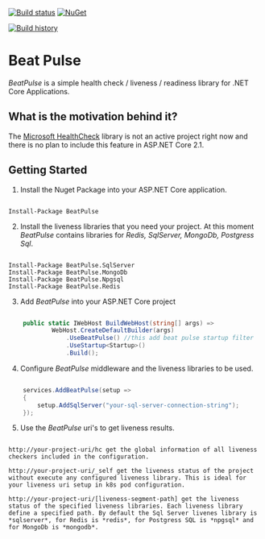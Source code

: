 [![Build status](https://ci.appveyor.com/api/projects/status/fqcak0q6q83f730c?svg=true)](https://ci.appveyor.com/project/Xabaril/beatpulse) [![NuGet](https://img.shields.io/nuget/v/BeatPulse.svg)](https://www.nuget.org/packages/BeatPulse/)

[![Build history](https://buildstats.info/appveyor/chart/xabaril/beatpulse)](https://ci.appveyor.com/project/beatpulse/ci-buildstats/history)

# Beat Pulse

*BeatPulse* is a simple health check /  liveness / readiness library for .NET Core Applications.


## What is the motivation behind it?

The [Microsoft HealthCheck](https://github.com/dotnet-architecture/HealthChecks) library is not an active project right now and there is no plan to include this feature in ASP.NET Core 2.1.

## Getting Started

1. Install the Nuget Package into your ASP.NET Core application.

```

Install-Package BeatPulse

```

2. Install the liveness libraries that you need your project. At this moment *BeatPulse* contains libraries for *Redis, SqlServer, MongoDb, Postgress Sql*.

```

Install-Package BeatPulse.SqlServer
Install-Package BeatPulse.MongoDb
Install-Package BeatPulse.Npgsql
Install-Package BeatPulse.Redis

```

3. Add *BeatPulse* into your ASP.NET Core project

``` csharp

    public static IWebHost BuildWebHost(string[] args) =>
            WebHost.CreateDefaultBuilder(args)
                .UseBeatPulse() //this add beat pulse startup filter
                .UseStartup<Startup>()
                .Build();

```

4. Configure *BeatPulse* middleware and the liveness libraries to be used.

``` csharp

    services.AddBeatPulse(setup =>
    {
        setup.AddSqlServer("your-sql-server-connection-string");
    });

```

5. Use the *BeatPulse* uri's to get liveness results.

```

http://your-project-uri/hc get the global information of all liveness checkers included in the configuration.

http://your-project-uri/_self get the liveness status of the project without execute any configured liveness library. This is ideal for your liveness uri setup in k8s pod configuration.

http://your-project-uri/[liveness-segment-path] get the liveness status of the specified liveness libraries. Each liveness library define a specified path. By default the Sql Server livenes library is *sqlserver*, for Redis is *redis*, for Postgress SQL is *npgsql* and for MongoDb is *mongodb*.

```